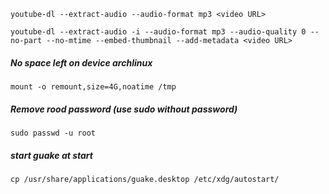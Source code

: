 `youtube-dl --extract-audio --audio-format mp3 <video URL>`

`youtube-dl --extract-audio -i --audio-format mp3 --audio-quality 0 --no-part --no-mtime --embed-thumbnail --add-metadata <video URL>`

##### No space left on device archlinux
`mount -o remount,size=4G,noatime /tmp`

##### Remove rood password (use sudo without password) 
`sudo passwd -u root`

##### start guake at start
`cp /usr/share/applications/guake.desktop /etc/xdg/autostart/`
